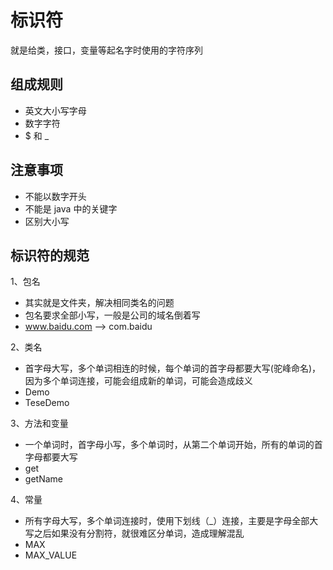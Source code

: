 # 标识符
就是给类，接口，变量等起名字时使用的字符序列

## 组成规则
- 英文大小写字母
- 数字字符
- $ 和 _

## 注意事项
- 不能以数字开头
- 不能是 java 中的关键字
- 区别大小写

## 标识符的规范
1、包名
- 其实就是文件夹，解决相同类名的问题
- 包名要求全部小写，一般是公司的域名倒着写
- www.baidu.com --> com.baidu

2、类名
- 首字母大写，多个单词相连的时候，每个单词的首字母都要大写(驼峰命名)，因为多个单词连接，可能会组成新的单词，可能会造成歧义
- Demo
- TeseDemo

3、方法和变量
- 一个单词时，首字母小写，多个单词时，从第二个单词开始，所有的单词的首字母都要大写
- get
- getName

4、常量
- 所有字母大写，多个单词连接时，使用下划线（_）连接，主要是字母全部大写之后如果没有分割符，就很难区分单词，造成理解混乱
- MAX
- MAX_VALUE